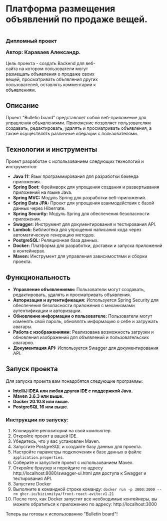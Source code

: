 # Платформа размещения объявлений по продаже вещей.

<div style="display: flex; align-items: center; justify-content: space-between;">
  <div style="width: 60%;">
    <h3>Дипломный проект
    <p>Автор: Караваев Александр.</p></h3>
Цель проекта - создать Backend для веб-сайта на котором пользователи могут размещать объявления о продаже своих вещей, просматривать объявления других пользователей, оставлять комментарии к объявлениям.

  </div>
</div>

## Описание
Проект "Bulletin board" представляет собой веб-приложение для управления объявлениями. Приложение позволяет пользователям создавать, редактировать, удалять и просматривать объявления, а также осуществлять различные операции с пользователями.

## Технологии и инструменты
Проект разработан с использованием следующих технологий и инструментов:
- **Java 11:** Язык программирования для разработки бэкенда приложения.
- **Spring Boot:** Фреймворк для упрощения создания и развертывания приложений на языке Java.
- **Spring MVC:** Модуль Spring для разработки веб-приложений.
- **Spring Data JPA:** Проект для упрощения взаимодействия с базой данных через Hibernate.
- **Spring Security:** Модуль Spring для обеспечения безопасности приложения.
- **Swagger:** Инструмент для документирования и тестирования API.
- **Lombok:** Библиотека для упрощения написания кода через автоматическую генерацию методов.
- **PostgreSQL:** Реляционная база данных.
- **Docker:** Платформа для разработки, доставки и запуска приложений в контейнерах.
- **Maven:** Инструмент для управления зависимостями и сборки проекта.

## Функциональность
- **Управление объявлениями:** Пользователи могут создавать, редактировать, удалять и просматривать объявления.
- **Авторизация и аутентификация:** Используется Spring Security для обеспечения безопасности приложения с механизмами аутентификации и авторизации.
- **Обновление информации о пользователе:** Пользователи могут изменять свой пароль, обновлять информацию о себе и загружать аватары.
- **Работа с изображениями:** Реализована возможность загрузки и обновления изображений для объявлений и пользовательских аватаров.
- **Документация API:** Используется Swagger для документирования API.

## Запуск проекта
Для запуска проекта вам понадобятся следующие программы:
- **IntelliJ IDEA или любая другая IDE с поддержкой Java.**
- **Maven 3.6.3 или выше.**
- **Docker 20.10.8 или выше.**
- **PostgreSQL 16 или выше.**

### Инструкции по запуску:
1. Клонируйте репозиторий на свой компьютер.
2. Откройте проект в вашей IDE.
3. Убедитесь, что у вас установлен Maven.
4. Запустите PostgreSQL и создайте базу данных для проекта.
5. Настройте параметры подключения к базе данных в файле `application.properties`.
6. Соберите и запустите проект с использованием Maven.
7. Откройте браузер и перейдите по адресу http://localhost:8080/swagger-ui.html для доступа к Swagger и тестирования API.
8. Запустите Docker
9. Выполните в командной строке команду: `docker run -p 3000:3000 --rm ghcr.io/bizinmitya/front-react-avito:v1.21`
10. После того, как Docker запустит все необходимые контейнеры, вы можете обратиться к приложению по адресу: http://localhost:3000

Теперь вы готовы к использованию "Bulletin board"!
